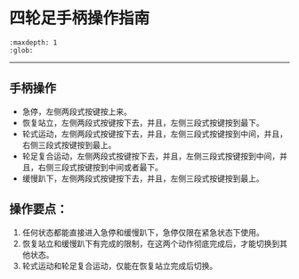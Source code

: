 # 四轮足手柄操作指南

```{toctree}
:maxdepth: 1
:glob:
```

------
## 手柄操作
- 急停，左侧两段式按键按上来。
- 恢复站立，左侧两段式按键按下去，并且，左侧三段式按键按到最下。
- 轮式运动，左侧两段式按键按下去，并且，左侧三段式按键按到中间，并且，右侧三段式按键按到最上。
- 轮足复合运动，左侧两段式按键按下去，并且，左侧三段式按键按到中间，并且，右侧三段式按键按到中间或者最下。
- 缓慢趴下，左侧两段式按键按下去，并且，左侧三段式按键按到最上。

## 操作要点：
1. 任何状态都能直接进入急停和缓慢趴下，急停仅限在紧急状态下使用。
2. 恢复站立和缓慢趴下有完成的限制，在这两个动作彻底完成后，才能切换到其他状态。
3. 轮式运动和轮足复合运动，仅能在恢复站立完成后切换。
